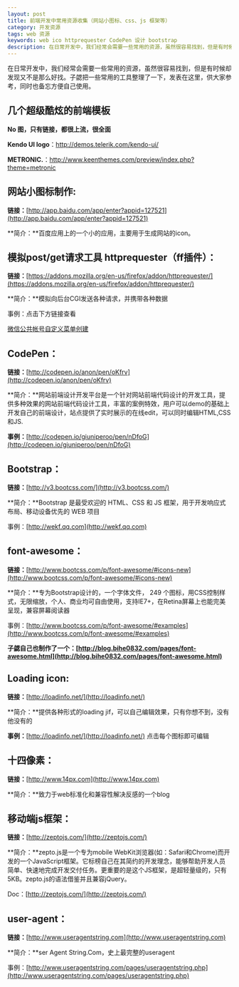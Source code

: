 ```yaml
---
layout: post
title: 前端开发中常用资源收集（网站小图标、css、js 框架等）
category: 开发资源
tags: web 资源
keywords: web ico httprequester CodePen 设计 bootstrap 
description: 在日常开发中，我们经常会需要一些常用的资源，虽然很容易找到，但是有时候却发现又不是那么好找。子勰把一些常用的工具整理了一下，发表在这里，供大家参考，同时也备忘方便自己使用。
---
```

在日常开发中，我们经常会需要一些常用的资源，虽然很容易找到，但是有时候却发现又不是那么好找。子勰把一些常用的工具整理了一下，发表在这里，供大家参考，同时也备忘方便自己使用。

## 几个超级酷炫的前端模板

**No 图，只有链接，都很上流，很全面**

**Kendo UI logo**：http://demos.telerik.com/kendo-ui/

**METRONIC.**：http://www.keenthemes.com/preview/index.php?theme=metronic

## 网站小图标制作:

**链接：**[http://app.baidu.com/app/enter?appid=127521](http://app.baidu.com/app/enter?appid=127521) 

**简介：**百度应用上的一个小的应用，主要用于生成网站的icon。

## 模拟post/get请求工具 httprequester（ff插件）：

**链接：**[https://addons.mozilla.org/en-us/firefox/addon/httprequester/](https://addons.mozilla.org/en-us/firefox/addon/httprequester/) 

**简介：**模拟向后台CGI发送各种请求，并携带各种数据 

事例：点击下方链接查看
    

[微信公共帐号自定义菜单创建][1]

## CodePen：

**链接：**[http://codepen.io/anon/pen/oKfrv](http://codepen.io/anon/pen/oKfrv)

**简介：**网站前端设计开发平台是一个针对网站前端代码设计的开发工具，提供多种效果的网站前端代码设计工具，丰富的案例特效，用户可以demo的基础上开发自己的前端设计，站点提供了实时展示的在线edit，可以同时编辑HTML,CSS和JS.

**事例：**[http://codepen.io/giuniperoo/pen/nDfoG](http://codepen.io/giuniperoo/pen/nDfoG)
    

## Bootstrap：

**链接：**[http://v3.bootcss.com/](http://v3.bootcss.com/)

**简介：**Bootstrap 是最受欢迎的 HTML、CSS 和 JS 框架，用于开发响应式布局、移动设备优先的 WEB 项目

事例：[http://wekf.qq.com](http://wekf.qq.com)
    

## font-awesome：

**链接：**[http://www.bootcss.com/p/font-awesome/#icons-new](http://www.bootcss.com/p/font-awesome/#icons-new)

**简介：**专为Bootstrap设计的，一个字体文件， 249 个图标，用CSS控制样式，无限缩放，个人、商业均可自由使用，支持IE7+，在Retina屏幕上也能完美呈现，兼容屏幕阅读器

事例：[http://www.bootcss.com/p/font-awesome/#examples](http://www.bootcss.com/p/font-awesome/#examples)

**子勰自己也制作了一个：[http://blog.bihe0832.com/pages/font-awesome.html](http://blog.bihe0832.com/pages/font-awesome.html)**
    

## Loading icon:

**链接：**[http://loadinfo.net/](http://loadinfo.net/)

**简介：**提供各种形式的loading jif，可以自己编辑效果，只有你想不到，没有他没有的

**事例：**[http://loadinfo.net/](http://loadinfo.net/) 点击每个图标即可编辑
    

## 十四像素：

**链接：**[http://www.14px.com](http://www.14px.com)

**简介：**致力于web标准化和兼容性解决反感的一个blog
    

## 移动端js框架：

**链接：**[http://zeptojs.com/](http://zeptojs.com/)

**简介：**zepto.js是一个专为mobile WebKit浏览器(如：Safari和Chrome)而开发的一个JavaScript框架。它标榜自己在其简约的开发理念，能够帮助开发人员简单、快速地完成开发交付任务。更重要的是这个JS框架，是超轻量级的，只有5KB。zepto.js的语法借鉴并且兼容jQuery。

Doc：[http://zeptojs.com/](http://zeptojs.com/)
    

## user-agent：

**链接：**[http://www.useragentstring.com](http://www.useragentstring.com)

**简介：**ser Agent String.Com，史上最完整的useragent

事例：[http://www.useragentstring.com/pages/useragentstring.php](http://www.useragentstring.com/pages/useragentstring.php)

 [1]: http://blog.bihe0832.com/wechat_mp_create_menu.html